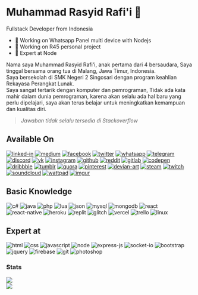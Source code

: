 # Muhammad Rasyid Rafi'i 👋
Fullstack Developer from Indonesia
- 🔭 Working on Whatsapp Panel multi device with Nodejs
- 🚀 Working on R45 personal project
- 🌱 Expert at Node  

Nama saya Muhammad Rasyid Rafi'i, anak pertama dari 4 bersaudara, Saya tinggal bersama orang tua di Malang, Jawa Timur, Indonesia.  
Saya bersekolah di SMK Negeri 2 Singosari dengan program keahlian Rekayasa Perangkat Lunak.  
Saya sangat tertarik dengan komputer dan pemrograman, Tidak ada kata mahir dalam dunia pemrograman, karena akan selalu ada hal baru yang perlu dipelajari, saya akan terus belajar untuk meningkatkan kemampuan dan kualitas diri.

> _Jawaban tidak selalu tersedia di Stackoverflow_

## Available On
[<img alt="linked-in" src="https://img.shields.io/badge/linkedin-%230077B5.svg?&style=for-the-badge&logo=linkedin&logoColor=white" />](https://www.linkedin.com/in/rasyidrafi/)
[<img alt="medium" src="https://img.shields.io/badge/medium-%2312100E.svg?&style=for-the-badge&logo=medium&logoColor=white" />](https://medium.com/@rasyid_rafi)
[<img alt="facebook" src="https://img.shields.io/badge/facebook-%231877F2.svg?&style=for-the-badge&logo=facebook&logoColor=white" />](https://www.facebook.com/r4syid.r4fi/)
[<img alt="twitter" src="https://img.shields.io/badge/twitter-%231DA1F2.svg?&style=for-the-badge&logo=twitter&logoColor=white" />](https://twitter.com/r4syid_r4fi)
[<img alt="whatsapp" src="https://img.shields.io/badge/WhatsApp-25D366?style=for-the-badge&logo=whatsapp&logoColor=white" />](https://wa.me/6289518514516)
[<img alt="telegram" src="https://img.shields.io/badge/Telegram-2CA5E0?style=for-the-badge&logo=telegram&logoColor=white" />](https://t.me/rasyid_rafi)
[<img alt="discord" src="https://img.shields.io/badge/Discord-7289DA?style=for-the-badge&logo=discord&logoColor=white" />](https://discord.gg/8Rm9XsBBjF)
[<img alt="vk" src="https://img.shields.io/badge/вконтакте-%232E87FB.svg?&style=for-the-badge&logo=vk&logoColor=white" />](https://vk.com/rasyid_rafi)
[<img alt="instagram" src="https://img.shields.io/badge/Instagram-E4405F?style=for-the-badge&logo=instagram&logoColor=white" />](https://www.instagram.com/rasyid_rafi/)
[<img alt="github" src="https://img.shields.io/badge/GitHub-100000?style=for-the-badge&logo=github&logoColor=white" />](https://github.com/rasyidrafi)
[<img alt="reddit" src="https://img.shields.io/badge/Reddit-FF4500?style=for-the-badge&logo=reddit&logoColor=white" />](https://www.reddit.com/user/rasyid_rafi)
[<img alt="gitlab" src="https://img.shields.io/badge/GitLab-330F63?style=for-the-badge&logo=gitlab&logoColor=white" />](https://gitlab.com/rasyid_rafi)
[<img alt="codepen" src="https://img.shields.io/badge/Codepen-000000?style=for-the-badge&logo=codepen&logoColor=white" />](https://codepen.io/rasyid_rafi)
[<img alt="dribbble" src="https://img.shields.io/badge/Dribbble-EA4C89?style=for-the-badge&logo=dribbble&logoColor=white" />](https://dribbble.com/rasyid_rafi)
[<img alt="tumblr" src="https://img.shields.io/badge/Tumblr-%2336465D.svg?&style=for-the-badge&logo=Tumblr&logoColor=white" />](https://rasyidrafi.tumblr.com/)
[<img alt="quora" src="https://img.shields.io/badge/Quora-%23B92B27.svg?&style=for-the-badge&logo=Quora&logoColor=white" />](https://id.quora.com/profile/Rasyid-Rafi-1)
[<img alt="pinterest" src="https://img.shields.io/badge/Pinterest-%23E60023.svg?&style=for-the-badge&logo=Pinterest&logoColor=white" />](https://id.pinterest.com/rasyid_rafi/)
[<img alt="devian-art" src="https://img.shields.io/badge/DeviantArt-05CC47?style=for-the-badge&logo=deviantart&logoColor=white" />](https://www.deviantart.com/r4sy1d)
[<img alt="steam" src="https://img.shields.io/badge/Steam-000000?style=for-the-badge&logo=steam&logoColor=white" />](https://steamcommunity.com/id/rasyid_rafi/)
[<img alt="twitch" src="https://img.shields.io/badge/Twitch-9146FF?style=for-the-badge&logo=twitch&logoColor=white" />](https://www.twitch.tv/rasyid_rafi)
[<img alt="soundcloud" src="https://img.shields.io/badge/SoundCloud-FF3300?style=for-the-badge&logo=soundcloud&logoColor=white" />](https://soundcloud.com/rasyid_rafi)
[<img alt="wattpad" src="https://img.shields.io/static/v1?style=for-the-badge&message=Wattpad&color=FF500A&logo=Wattpad&logoColor=FFFFFF&label=" />](https://www.wattpad.com/user/rasyid_rafi)
[<img alt="imgur" src="https://img.shields.io/static/v1?style=for-the-badge&message=Imgur&color=1BB76E&logo=Imgur&logoColor=FFFFFF&label=" />](https://imgur.com/user/rasyidrafi/posts)

## Basic Knowledge
![c#](https://img.shields.io/badge/C%23-239120?style=for-the-badge&logo=c-sharp&logoColor=white)
![java](https://img.shields.io/badge/Java-ED8B00?style=for-the-badge&logo=java&logoColor=white)
![php](https://img.shields.io/badge/PHP-777BB4?style=for-the-badge&logo=php&logoColor=white)
![lua](https://img.shields.io/badge/Lua-2C2D72?style=for-the-badge&logo=lua&logoColor=white)
![json](https://img.shields.io/badge/json-5E5C5C?style=for-the-badge&logo=json&logoColor=white)
![mysql](https://img.shields.io/badge/MySQL-00000F?style=for-the-badge&logo=mysql&logoColor=white)
![mongodb](https://img.shields.io/badge/MongoDB-4EA94B?style=for-the-badge&logo=mongodb&logoColor=white)
![react](https://img.shields.io/badge/React-20232A?style=for-the-badge&logo=react&logoColor=61DAFB)
![react-native](https://img.shields.io/badge/React_Native-20232A?style=for-the-badge&logo=react&logoColor=61DAFB)
![heroku](https://img.shields.io/badge/Heroku-430098?style=for-the-badge&logo=heroku&logoColor=white)
![replit](https://img.shields.io/badge/replit-667881?style=for-the-badge&logo=replit&logoColor=white)
![glitch](https://img.shields.io/badge/Glitch-2800ff?style=for-the-badge&logo=glitch&logoColor=white)
![vercel](https://img.shields.io/badge/Vercel-000000?style=for-the-badge&logo=vercel&logoColor=white)
![trello](https://img.shields.io/badge/Trello-0052CC?style=for-the-badge&logo=trello&logoColor=white)
![linux](https://img.shields.io/badge/Linux-FCC624?style=for-the-badge&logo=linux&logoColor=black)

## Expert at
![html](https://img.shields.io/badge/HTML5-E34F26?style=for-the-badge&logo=html5&logoColor=white)
![css](https://img.shields.io/badge/CSS3-1572B6?style=for-the-badge&logo=css3&logoColor=white)
![javascript](https://img.shields.io/badge/JavaScript-323330?style=for-the-badge&logo=javascript&logoColor=F7DF1E)
![node](https://img.shields.io/badge/Node.js-339933?style=for-the-badge&logo=nodedotjs&logoColor=white)
![express-js](https://img.shields.io/badge/Express.js-000000?style=for-the-badge&logo=express&logoColor=white)
![socket-io](https://img.shields.io/badge/Socket.io-010101?&style=for-the-badge&logo=Socket.io&logoColor=white)
![bootstrap](https://img.shields.io/badge/Bootstrap-563D7C?style=for-the-badge&logo=bootstrap&logoColor=white)
![jquery](https://img.shields.io/badge/jQuery-0769AD?style=for-the-badge&logo=jquery&logoColor=white)
![firebase](https://img.shields.io/badge/firebase-ffca28?style=for-the-badge&logo=firebase&logoColor=black)
![git](https://img.shields.io/badge/Git-F05032?style=for-the-badge&logo=git&logoColor=white)
![photoshop](https://img.shields.io/static/v1?style=for-the-badge&message=Adobe+Photoshop&color=31A8FF&logo=Adobe+Photoshop&logoColor=FFFFFF&label=)

### Stats
<div class="stats">
<img src="https://github-readme-stats.vercel.app/api?username=rasyidrafi&show_icons=true&theme=radical&hide_border=true" />
<br>
<img src="https://github-readme-streak-stats.herokuapp.com?user=rasyidrafi&theme=radical&hide_border=true" />
</div>
